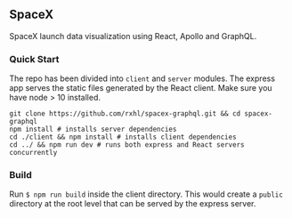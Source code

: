 ## SpaceX

SpaceX launch data visualization using React, Apollo and GraphQL.

### Quick Start

The repo has been divided into `client` and `server` modules. The express app serves the static files generated by the React client. Make sure you have node > 10 installed.

```
git clone https://github.com/rxhl/spacex-graphql.git && cd spacex-graphql
npm install # installs server dependencies
cd ./client && npm install # installs client dependencies
cd ../ && npm run dev # runs both express and React servers concurrently
```

### Build

Run `$ npm run build` inside the client directory. This would create a `public` directory at the root level that can be served by the express server.
